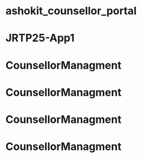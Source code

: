 # ashokit_counsellor_portal
# JRTP25-App1
# CounsellorManagment
# CounsellorManagment
# CounsellorManagment
# CounsellorManagment
